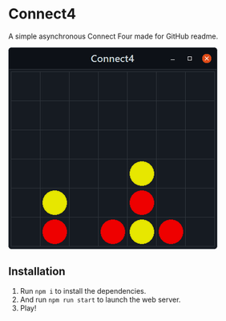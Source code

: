 # Connect4
A simple asynchronous Connect Four made for GitHub readme.

![screenshot](https://github.com/kozennnn/connect4/blob/master/public/images/screen.png)

## Installation

1. Run `npm i` to install the dependencies.
2. And run `npm run start` to launch the web server.
3. Play!
